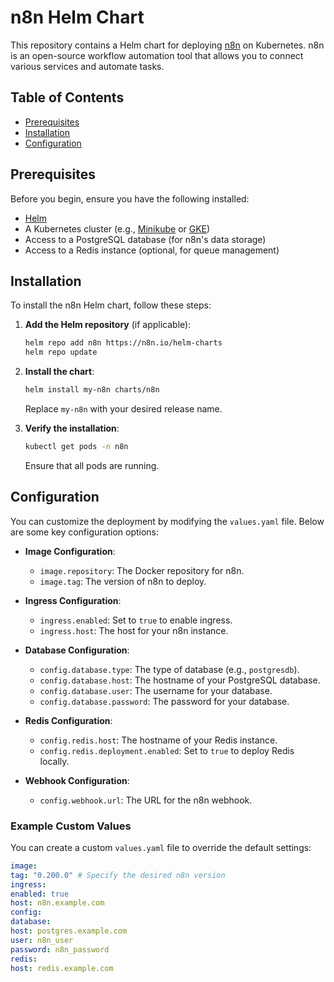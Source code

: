 # n8n Helm Chart

This repository contains a Helm chart for deploying [n8n](https://n8n.io/) on Kubernetes. n8n is an open-source workflow automation tool that allows you to connect various services and automate tasks.

## Table of Contents

- [Prerequisites](#prerequisites)
- [Installation](#installation)
- [Configuration](#configuration)



## Prerequisites

Before you begin, ensure you have the following installed:

- [Helm](https://helm.sh/docs/intro/install/)
- A Kubernetes cluster (e.g., [Minikube](https://minikube.sigs.k8s.io/docs/start/) or [GKE](https://cloud.google.com/kubernetes-engine/docs/how-to/creating-a-cluster))
- Access to a PostgreSQL database (for n8n's data storage)
- Access to a Redis instance (optional, for queue management)

## Installation

To install the n8n Helm chart, follow these steps:

1. **Add the Helm repository** (if applicable):
   ```bash
   helm repo add n8n https://n8n.io/helm-charts
   helm repo update
   ```

2. **Install the chart**:
   ```bash
   helm install my-n8n charts/n8n
   ```

   Replace `my-n8n` with your desired release name.

3. **Verify the installation**:
   ```bash
   kubectl get pods -n n8n
   ```

   Ensure that all pods are running.

## Configuration

You can customize the deployment by modifying the `values.yaml` file. Below are some key configuration options:

- **Image Configuration**:
  - `image.repository`: The Docker repository for n8n.
  - `image.tag`: The version of n8n to deploy.

- **Ingress Configuration**:
  - `ingress.enabled`: Set to `true` to enable ingress.
  - `ingress.host`: The host for your n8n instance.

- **Database Configuration**:
  - `config.database.type`: The type of database (e.g., `postgresdb`).
  - `config.database.host`: The hostname of your PostgreSQL database.
  - `config.database.user`: The username for your database.
  - `config.database.password`: The password for your database.

- **Redis Configuration**:
  - `config.redis.host`: The hostname of your Redis instance.
  - `config.redis.deployment.enabled`: Set to `true` to deploy Redis locally.

- **Webhook Configuration**:
  - `config.webhook.url`: The URL for the n8n webhook.

### Example Custom Values

You can create a custom `values.yaml` file to override the default settings:

```yaml
image:
tag: "0.200.0" # Specify the desired n8n version
ingress:
enabled: true
host: n8n.example.com
config:
database:
host: postgres.example.com
user: n8n_user
password: n8n_password
redis:
host: redis.example.com
```